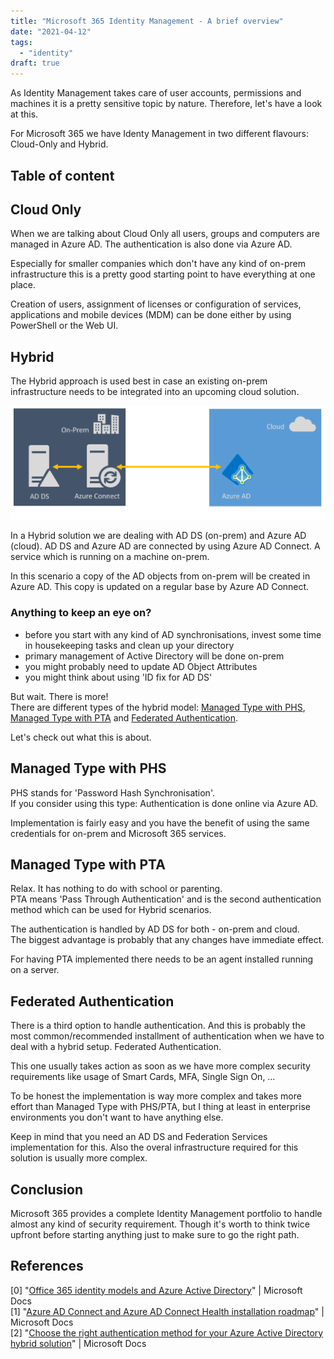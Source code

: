 ```yaml
---
title: "Microsoft 365 Identity Management - A brief overview"
date: "2021-04-12"
tags: 
  - "identity"
draft: true
---
```


As Identity Management takes care of user accounts, permissions and machines it is a pretty sensitive topic by nature. Therefore, let's have a look at this.

For Microsoft 365 we have Identy Management in two different flavours: Cloud-Only and Hybrid.

<!--more-->
## Table of content 


## Cloud Only

When we are talking about Cloud Only all users, groups and computers are managed in Azure AD. The authentication is also done via Azure AD.

Especially for smaller companies which don't have any kind of on-prem infrastructure this is a pretty good starting point to have everything at one place.

Creation of users, assignment of licenses or configuration of services, applications and mobile devices (MDM) can be done either by using PowerShell or the Web UI.

## Hybrid

The Hybrid approach is used best in case an existing on-prem infrastructure needs to be integrated into an upcoming cloud solution.

![](images/microsoft365idmanagement.azureadconnect.000.png)

In a Hybrid solution we are dealing with AD DS (on-prem) and Azure AD (cloud). AD DS and Azure AD are connected by using Azure AD Connect. A service which is running on a machine on-prem.

In this scenario a copy of the AD objects from on-prem will be created in Azure AD. This copy is updated on a regular base by Azure AD Connect.

### Anything to keep an eye on?

- before you start with any kind of AD synchronisations, invest some time in housekeeping tasks and clean up your directory
- primary management of Active Directory will be done on-prem
- you might probably need to update AD Object Attributes
- you might think about using 'ID fix for AD DS'

But wait. There is more!  
There are different types of the hybrid model: [Managed Type with PHS](#managedtypewithphs), [Managed Type with PTA](#managedtypewithpta) and [Federated Authentication](#federatedauthentication).

Let's check out what this is about.

## Managed Type with PHS

PHS stands for 'Password Hash Synchronisation'.  
If you consider using this type: Authentication is done online via Azure AD.

Implementation is fairly easy and you have the benefit of using the same credentials for on-prem and Microsoft 365 services.

## Managed Type with PTA

Relax. It has nothing to do with school or parenting.  
PTA means 'Pass Through Authentication' and is the second authentication method which can be used for Hybrid scenarios.

The authentication is handled by AD DS for both - on-prem and cloud.  
The biggest advantage is probably that any changes have immediate effect.

For having PTA implemented there needs to be an agent installed running on a server.

## Federated Authentication

There is a third option to handle authentication. And this is probably the most common/recommended installment of authentication when we have to deal with a hybrid setup. Federated Authentication.

This one usually takes action as soon as we have more complex security requirements like usage of Smart Cards, MFA, Single Sign On, …

To be honest the implementation is way more complex and takes more effort than Managed Type with PHS/PTA, but I thing at least in enterprise environments you don't want to have anything else.

Keep in mind that you need an AD DS and Federation Services implementation for this. Also the overal infrastructure required for this solution is usually more complex.

## Conclusion

Microsoft 365 provides a complete Identity Management portfolio to handle almost any kind of security requirement. Though it's worth to think twice upfront before starting anything just to make sure to go the right path.

## References

\[0\] "[Office 365 identity models and Azure Active Directory](https://docs.microsoft.com/en-us/microsoft-365/enterprise/about-microsoft-365-identity?view=o365-worldwide)" | Microsoft Docs  
\[1\] "[Azure AD Connect and Azure AD Connect Health installation roadmap](https://docs.microsoft.com/en-us/azure/active-directory/hybrid/how-to-connect-install-roadmap)" | Microsoft Docs  
\[2\] "[Choose the right authentication method for your Azure Active Directory hybrid solution](https://docs.microsoft.com/en-us/azure/active-directory/hybrid/choose-ad-authn)" | Microsoft Docs
